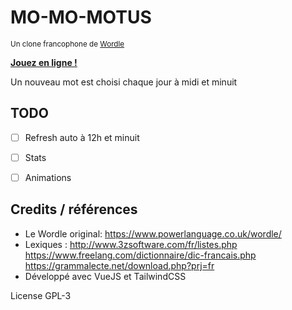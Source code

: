 # MO-MO-MOTUS

<small>Un clone francophone de [Wordle](https://www.powerlanguage.co.uk/wordle/)</small>

**[Jouez en ligne !](https://scambier.xyz/momomotus/)**

Un nouveau mot est choisi chaque jour à midi et minuit

## TODO

- [ ] Refresh auto à 12h et minuit
- [ ] Stats
- [ ] Animations


## Credits / références

- Le Wordle original: https://www.powerlanguage.co.uk/wordle/
- Lexiques : http://www.3zsoftware.com/fr/listes.php https://www.freelang.com/dictionnaire/dic-francais.php https://grammalecte.net/download.php?prj=fr
- Développé avec VueJS et TailwindCSS


License GPL-3